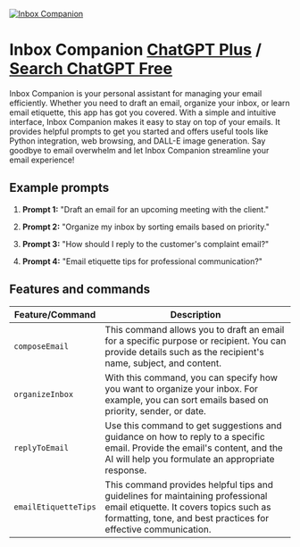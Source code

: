 
[![Inbox Companion](https://files.oaiusercontent.com/file-HyKXGWVk0CxYEz6BKa4Em6B4?se=2123-10-17T02%3A41%3A59Z&sp=r&sv=2021-08-06&sr=b&rscc=max-age%3D31536000%2C%20immutable&rscd=attachment%3B%20filename%3Dc4320df7-ffc8-4cd7-8131-69f173c29c19.png&sig=uzx6CQ/YzK5BaLPp3uoNjyYytEWa3v6DY3tX9JES8K8%3D)](https://chat.openai.com/g/g-QsBMS1D4o-inbox-companion)

# Inbox Companion [ChatGPT Plus](https://chat.openai.com/g/g-QsBMS1D4o-inbox-companion) / [Search ChatGPT Free](https://gptcall.net/index.html#/?search=Inbox%20Companion)

Inbox Companion is your personal assistant for managing your email efficiently. Whether you need to draft an email, organize your inbox, or learn email etiquette, this app has got you covered. With a simple and intuitive interface, Inbox Companion makes it easy to stay on top of your emails. It provides helpful prompts to get you started and offers useful tools like Python integration, web browsing, and DALL-E image generation. Say goodbye to email overwhelm and let Inbox Companion streamline your email experience!

## Example prompts

1. **Prompt 1:** "Draft an email for an upcoming meeting with the client."

2. **Prompt 2:** "Organize my inbox by sorting emails based on priority."

3. **Prompt 3:** "How should I reply to the customer's complaint email?"

4. **Prompt 4:** "Email etiquette tips for professional communication?"

## Features and commands

| Feature/Command | Description |
| --- | --- |
| `composeEmail` | This command allows you to draft an email for a specific purpose or recipient. You can provide details such as the recipient's name, subject, and content. |
| `organizeInbox` | With this command, you can specify how you want to organize your inbox. For example, you can sort emails based on priority, sender, or date. |
| `replyToEmail` | Use this command to get suggestions and guidance on how to reply to a specific email. Provide the email's content, and the AI will help you formulate an appropriate response. |
| `emailEtiquetteTips` | This command provides helpful tips and guidelines for maintaining professional email etiquette. It covers topics such as formatting, tone, and best practices for effective communication. |


